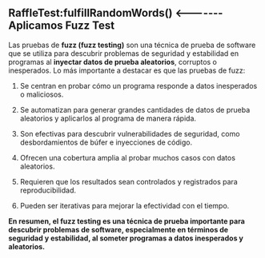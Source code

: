 ## RaffleTest:fulfillRandomWords() <------- Aplicamos Fuzz Test 
Las pruebas de **fuzz (fuzz testing)** son una técnica de prueba de software que se utiliza para descubrir problemas de seguridad y estabilidad en programas al **inyectar datos de prueba aleatorios**, corruptos o inesperados. Lo más importante a destacar es que las pruebas de fuzz:

1. Se centran en probar cómo un programa responde a datos inesperados o maliciosos.

2. Se automatizan para generar grandes cantidades de datos de prueba aleatorios y aplicarlos al programa de manera rápida.

3. Son efectivas para descubrir vulnerabilidades de seguridad, como desbordamientos de búfer e inyecciones de código.

4. Ofrecen una cobertura amplia al probar muchos casos con datos aleatorios.

5. Requieren que los resultados sean controlados y registrados para reproducibilidad.

6. Pueden ser iterativas para mejorar la efectividad con el tiempo.

**En resumen, el fuzz testing es una técnica de prueba importante para descubrir problemas de software, especialmente en términos de seguridad y estabilidad, al someter programas a datos inesperados y aleatorios.**
